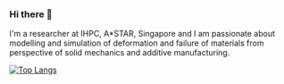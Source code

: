 ### Hi there 👋

I'm a researcher at IHPC, A\*STAR, Singapore and I am passionate about modelling and simulation of deformation and failure of materials from perspective of solid mechanics and additive manufacturing.  

<!-- [![Anurag's GitHub stats](https://github-readme-stats.vercel.app/api?username=MikulaJakub&show_icons=true)](https://github.com/anuraghazra/github-readme-stats) 
-->
[![Top Langs](https://github-readme-stats.vercel.app/api/top-langs/?username=MikulaJakub&theme=great-gatsby)](https://github.com/anuraghazra/github-readme-stats)




<!--
**MikulaJakub/MikulaJakub** is a ✨ _special_ ✨ repository because its `README.md` (this file) appears on your GitHub profile.

Here are some ideas to get you started:

- 🔭 I’m currently working on ...
- 🌱 I’m currently learning ...
- 👯 I’m looking to collaborate on ...
- 🤔 I’m looking for help with ...
- 💬 Ask me about ...
- 📫 How to reach me: ...
- 😄 Pronouns: ...
- ⚡ Fun fact: ...
-->
